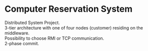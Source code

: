 Computer Reservation System
===

Distributed System Project.<br> 
3-tier architecture with one of four nodes (customer) residing on the middleware. <br>
Possibility to choose RMI or TCP communication. <br>
2-phase commit.<br>
